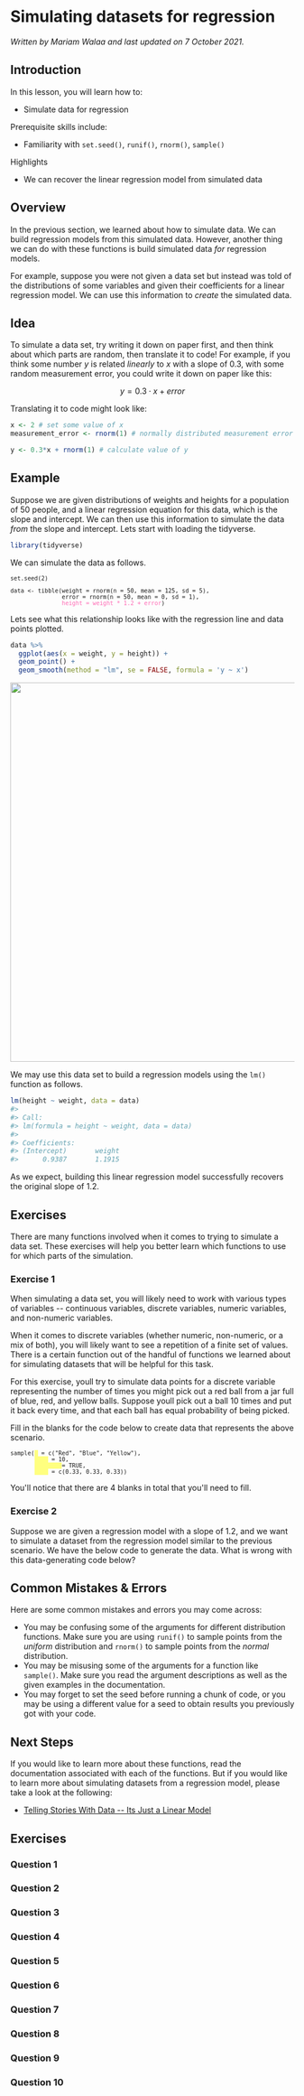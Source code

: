 



# Simulating datasets for regression

*Written by Mariam Walaa and last updated on 7 October 2021.*

## Introduction

In this lesson, you will learn how to:

- Simulate data for regression 

Prerequisite skills include:

- Familiarity with `set.seed()`, `runif()`, `rnorm()`, `sample()` 

Highlights

- We can recover the linear regression model from simulated data

## Overview

In the previous section, we learned about how to simulate data. We can build
regression models from this simulated data. However, another thing we can do with these
functions is build simulated data _for_ regression models.

For example, suppose you were not given a data set but instead was told of the
distributions of some variables and given their coefficients for a linear regression
model. We can use this information to _create_ the simulated data.

## Idea

To simulate a data set, try writing it down on paper first, and then
think about which parts are random, then translate it to code! For example, if you think
some number $y$ is related *linearly* to $x$ with a slope of 0.3, with some random
measurement error, you could write it down on paper like this:

$$
y = 0.3\cdot x + error
$$

Translating it to code might look like:


```r
x <- 2 # set some value of x
measurement_error <- rnorm(1) # normally distributed measurement error

y <- 0.3*x + rnorm(1) # calculate value of y
```

## Example

Suppose we are given distributions of weights and heights for a population of 50 people, 
and a linear regression equation for this data, which is the slope and intercept. We can 
then use this information to simulate the data _from_ the slope and intercept. Lets start 
with loading the tidyverse.


```r
library(tidyverse)
```

We can simulate the data as follows.



<pre><code class='language-r'><code>set.seed(2)<br><br>data <- tibble(weight = rnorm(n = 50, mean = 125, sd = 5),<br>&nbsp;&nbsp;&nbsp;&nbsp;&nbsp;&nbsp;&nbsp;&nbsp;&nbsp;&nbsp;&nbsp;&nbsp;&nbsp;&nbsp;&nbsp;error = rnorm(n = 50, mean = 0, sd = 1),<br>&nbsp;&nbsp;&nbsp;&nbsp;&nbsp;&nbsp;&nbsp;&nbsp;&nbsp;&nbsp;&nbsp;&nbsp;&nbsp;&nbsp;&nbsp;<span style='color:hotpink'>height = weight * 1.2 + error</span>)</code></code></pre>

Lets see what this relationship looks like with the regression line and data points plotted.


```r
data %>% 
  ggplot(aes(x = weight, y = height)) +
  geom_point() + 
  geom_smooth(method = "lm", se = FALSE, formula = 'y ~ x')
```

<img src="063-he_was_a_d8er_boi-simulating_datasets_for_regression_files/figure-html/simulating-data-5-1.png" width="672" />

We may use this data set to build a regression models using the `lm()` function as follows.


```r
lm(height ~ weight, data = data)
#> 
#> Call:
#> lm(formula = height ~ weight, data = data)
#> 
#> Coefficients:
#> (Intercept)       weight  
#>      0.9387       1.1915
```

As we expect, building this linear regression model successfully recovers the original
slope of 1.2.

## Exercises

There are many functions involved when it comes to trying to simulate a data set. These
exercises will help you better learn which functions to use for which parts of the
simulation.

### Exercise 1

When simulating a data set, you will likely need to work with various types of variables
-- continuous variables, discrete variables, numeric variables, and non-numeric variables.

When it comes to discrete variables (whether numeric, non-numeric, or a mix of both), you
will likely want to see a repetition of a finite set of values. There is a certain
function out of the handful of functions we learned about for simulating datasets that
will be helpful for this task.

For this exercise, youll try to simulate data points for a discrete variable representing
the number of times you might pick out a red ball from a jar full of blue, red, and yellow
balls. Suppose youll pick out a ball 10 times and put it back every time, and that each
ball has equal probability of being picked.

Fill in the blanks for the code below to create data that represents the above scenario.



<pre><code class='language-r'><code>sample(<span style='background-color:#ffff7f'> </span> = c("Red", "Blue", "Yellow"),<br>&nbsp;&nbsp;&nbsp;&nbsp;&nbsp;&nbsp;&nbsp;<span style='background-color:#ffff7f'> &nbsp;&nbsp;&nbsp;</span> = 10,<br>&nbsp;&nbsp;&nbsp;&nbsp;&nbsp;&nbsp;&nbsp;<span style='background-color:#ffff7f'> &nbsp;&nbsp;&nbsp;&nbsp;&nbsp;&nbsp;&nbsp;</span>= TRUE,<br>&nbsp;&nbsp;&nbsp;&nbsp;&nbsp;&nbsp;&nbsp;<span style='background-color:#ffff7f'> &nbsp;&nbsp;&nbsp;</span> = c(0.33, 0.33, 0.33))</code></code></pre>

You'll notice that there are 4 blanks in total that you'll need to fill.

<!-- ```{r simulate-fill-in-sample-2, echo = FALSE} -->
<!-- quiz(question("What should the first blank be?", -->
<!--               answer("n"), -->
<!--               answer("x", correct = TRUE), -->
<!--               answer("c"), -->
<!--               answer("size"), -->
<!--               answer("replace"), -->
<!--               answer("prob"), -->
<!--               random_answer_order = TRUE, -->
<!--               allow_retry = TRUE), -->
<!--      question("What should the second blank be?", -->
<!--               answer("n"), -->
<!--               answer("x"), -->
<!--               answer("c"), -->
<!--               answer("size", correct = TRUE), -->
<!--               answer("replace"), -->
<!--               answer("prob"), -->
<!--               random_answer_order = TRUE, -->
<!--               allow_retry = TRUE), -->
<!--      question("What should the third blank be?", -->
<!--               answer("n"), -->
<!--               answer("x"), -->
<!--               answer("c"), -->
<!--               answer("size"), -->
<!--               answer("replace", correct = TRUE), -->
<!--               answer("prob"), -->
<!--               random_answer_order = TRUE, -->
<!--               allow_retry = TRUE), -->
<!--      question("What should the fourth blank be?", -->
<!--               answer("n"), -->
<!--               answer("x"), -->
<!--               answer("c"), -->
<!--               answer("size"), -->
<!--               answer("replace"), -->
<!--               answer("prob", correct = TRUE), -->
<!--               random_answer_order = TRUE, -->
<!--               allow_retry = TRUE)) -->
<!-- ``` -->

### Exercise 2

Suppose we are given a regression model with a slope of 1.2, and we want to simulate a 
dataset from the regression model similar to the previous scenario. We have the below code
to generate the data. What is wrong with this data-generating code below?

<!-- ```{r simulate-data-exercise-2, exercise = TRUE, exercise.eval = TRUE} -->
<!-- set.seed(2) -->
<!-- data <- tibble(weight = rnorm(n = 50, mean = 125, sd = 5), -->
<!--                height = rnorm(n = 50, mean = 150, sd = 4)) -->
<!-- ``` -->

<!-- ```{r simulate-data-exercise-2-hint-1} -->
<!-- # It works in the sense that we get meaningful output, but it is not the output we want for this problem -->
<!-- ``` -->
<!-- ```{r simulate-data-exercise-2-hint-2} -->
<!-- # If you are stuck, try looking at the code we used for this above, and determine what's different -->
<!-- ``` -->

<!-- ```{r simulate-data-exercise-2-solution, exercise = FALSE} -->
<!-- set.seed(2) -->
<!-- data <- tibble(weight = rnorm(n = 50, mean = 125, sd = 5), -->
<!--                error = rnorm(n = 50, mean = 0, sd = 1), -->
<!--                height = weight * 1.2 + error) -->
<!-- ``` -->

## Common Mistakes & Errors

Here are some common mistakes and errors you may come across:

- You may be confusing some of the arguments for different distribution functions. Make
sure you are using `runif()` to sample points from the _uniform_ distribution and `rnorm()`
to sample points from the _normal_ distribution.
- You may be misusing some of the arguments for a function like `sample()`. Make sure you
read the argument descriptions as well as the given examples in the documentation.
- You may forget to set the seed before running a chunk of code, or you may be using a
different value for a seed to obtain results you previously got with your code.

## Next Steps

If you would like to learn more about these functions, read the documentation associated
with each of the functions. But if you would like to learn more about simulating datasets
from a regression model, please take a look at the following:

- [Telling Stories With Data -- Its Just a Linear Model](https://www.tellingstorieswithdata.com/its-just-a-linear-model.html#overview)




## Exercises

### Question 1

### Question 2

### Question 3

### Question 4

### Question 5

### Question 6

### Question 7

### Question 8

### Question 9

### Question 10

